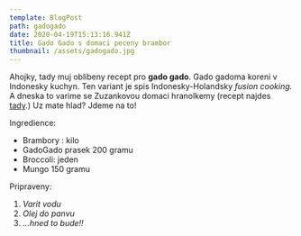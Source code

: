 ```yaml
---
template: BlogPost
path: gadogado
date: 2020-04-19T15:13:16.941Z
title: Gado Gado s domaci peceny brambor
thumbnail: /assets/gadogado.jpg
---
```

Ahojky, tady muj oblibeny recept pro **gado gado**. Gado gadoma koreni v Indonesky kuchyn. Ten variant je spis Indonesky-Holandsky *fusion cooking.* A dneska to varime se Zuzankovou domaci hranolkemy (recept najdes [tady](https://www.prozeny.cz/clanek/nejlepsi-domaci-hranolky-otestovali-jsme-3-postupy-15839).) Uz mate hlad? Jdeme na to!

Ingredience:

* Brambory : kilo
* GadoGado prasek 200 gramu
* Broccoli: jeden
* Mungo 150 gramu

Pripraveny:

1. *Varit vodu*
2. *Olej do panvu*
3. *...hned to bude!!*
